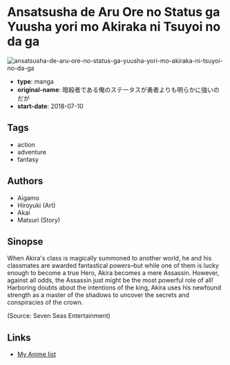 # Ansatsusha de Aru Ore no Status ga Yuusha yori mo Akiraka ni Tsuyoi no da ga

![ansatsusha-de-aru-ore-no-status-ga-yuusha-yori-mo-akiraka-ni-tsuyoi-no-da-ga](https://cdn.myanimelist.net/images/manga/2/215176.jpg)

-   **type**: manga
-   **original-name**: 暗殺者である俺のステータスが勇者よりも明らかに強いのだが
-   **start-date**: 2018-07-10

## Tags

-   action
-   adventure
-   fantasy

## Authors

-   Aigamo
-   Hiroyuki (Art)
-   Akai
-   Matsuri (Story)

## Sinopse

When Akira's class is magically summoned to another world, he and his classmates are awarded fantastical powers–but while one of them is lucky enough to become a true Hero, Akira becomes a mere Assassin. However, against all odds, the Assassin just might be the most powerful role of all! Harboring doubts about the intentions of the king, Akira uses his newfound strength as a master of the shadows to uncover the secrets and conspiracies of the crown.

(Source: Seven Seas Entertainment)

## Links

-   [My Anime list](https://myanimelist.net/manga/115067/Ansatsusha_de_Aru_Ore_no_Status_ga_Yuusha_yori_mo_Akiraka_ni_Tsuyoi_no_da_ga)
